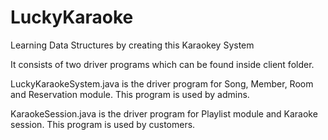 # LuckyKaraoke

Learning Data Structures by creating this Karaokey System

It consists of two driver programs which can be found inside client folder.

LuckyKaraokeSystem.java is the driver program for Song, Member, Room and Reservation module. This program is used by admins. 

KaraokeSession.java is the driver program for Playlist module and Karaoke session. This program is used by customers. 

